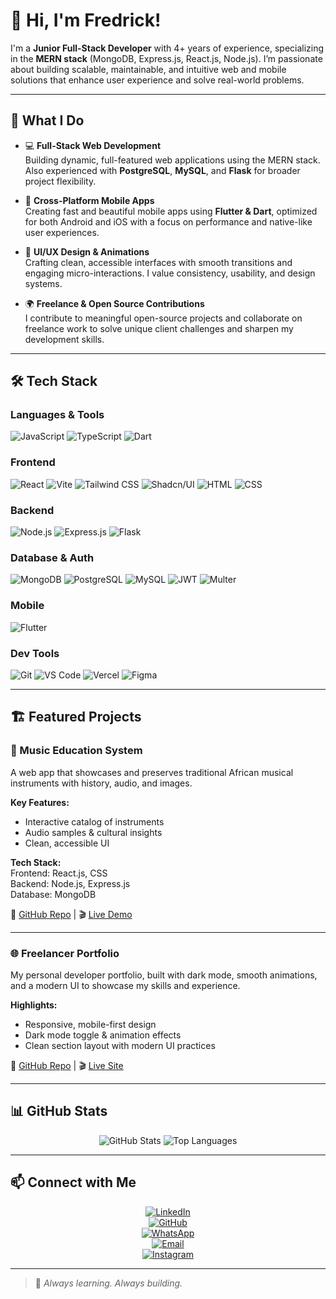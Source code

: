 # 👋 Hi, I'm Fredrick!

I'm a **Junior Full-Stack Developer** with 4+ years of experience, specializing in the **MERN stack** (MongoDB, Express.js, React.js, Node.js). I’m passionate about building scalable, maintainable, and intuitive web and mobile solutions that enhance user experience and solve real-world problems.

---

## 🚀 What I Do

- 💻 **Full-Stack Web Development**  
  Building dynamic, full-featured web applications using the MERN stack. Also experienced with **PostgreSQL**, **MySQL**, and **Flask** for broader project flexibility.

- 📱 **Cross-Platform Mobile Apps**  
  Creating fast and beautiful mobile apps using **Flutter & Dart**, optimized for both Android and iOS with a focus on performance and native-like user experiences.

- 🎨 **UI/UX Design & Animations**  
  Crafting clean, accessible interfaces with smooth transitions and engaging micro-interactions. I value consistency, usability, and design systems.

- 🌍 **Freelance & Open Source Contributions**  
  I contribute to meaningful open-source projects and collaborate on freelance work to solve unique client challenges and sharpen my development skills.

---

## 🛠️ Tech Stack

### Languages & Tools
![JavaScript](https://img.shields.io/badge/-JavaScript-F7DF1E?logo=javascript&logoColor=black&style=for-the-badge)
![TypeScript](https://img.shields.io/badge/-TypeScript-3178C6?logo=typescript&logoColor=white&style=for-the-badge)
![Dart](https://img.shields.io/badge/-Dart-0175C2?logo=dart&logoColor=white&style=for-the-badge)

### Frontend
![React](https://img.shields.io/badge/-React-61DAFB?logo=react&logoColor=black&style=for-the-badge)
![Vite](https://img.shields.io/badge/-Vite-646CFF?logo=vite&logoColor=white&style=for-the-badge)
![Tailwind CSS](https://img.shields.io/badge/-TailwindCSS-06B6D4?logo=tailwindcss&logoColor=white&style=for-the-badge)
![Shadcn/UI](https://img.shields.io/badge/-shadcn/ui-000000?style=for-the-badge)
![HTML](https://img.shields.io/badge/-HTML-E34F26?logo=html5&logoColor=white&style=for-the-badge)
![CSS](https://img.shields.io/badge/-CSS-1572B6?logo=css3&logoColor=white&style=for-the-badge)

### Backend
![Node.js](https://img.shields.io/badge/-Node.js-339933?logo=node.js&logoColor=white&style=for-the-badge)
![Express.js](https://img.shields.io/badge/-Express-000000?logo=express&logoColor=white&style=for-the-badge)
![Flask](https://img.shields.io/badge/-Flask-000000?logo=flask&logoColor=white&style=for-the-badge)

### Database & Auth
![MongoDB](https://img.shields.io/badge/-MongoDB-47A248?logo=mongodb&logoColor=white&style=for-the-badge)
![PostgreSQL](https://img.shields.io/badge/-PostgreSQL-4169E1?logo=postgresql&logoColor=white&style=for-the-badge)
![MySQL](https://img.shields.io/badge/-MySQL-4479A1?logo=mysql&logoColor=white&style=for-the-badge)
![JWT](https://img.shields.io/badge/-JWT-000000?logo=jsonwebtokens&logoColor=white&style=for-the-badge)
![Multer](https://img.shields.io/badge/-Multer-000000?style=for-the-badge)

### Mobile
![Flutter](https://img.shields.io/badge/-Flutter-02569B?logo=flutter&logoColor=white&style=for-the-badge)

### Dev Tools
![Git](https://img.shields.io/badge/-Git-F05032?logo=git&logoColor=white&style=for-the-badge)
![VS Code](https://img.shields.io/badge/-VSCode-007ACC?logo=visual-studio-code&logoColor=white&style=for-the-badge)
![Vercel](https://img.shields.io/badge/-Vercel-000000?logo=vercel&logoColor=white&style=for-the-badge)
![Figma](https://img.shields.io/badge/-Figma-F24E1E?logo=figma&logoColor=white&style=for-the-badge)

---

## 🏗️ Featured Projects

### 🎵 Music Education System

A web app that showcases and preserves traditional African musical instruments with history, audio, and images.

**Key Features:**
- Interactive catalog of instruments  
- Audio samples & cultural insights  
- Clean, accessible UI  

**Tech Stack:**  
Frontend: React.js, CSS  
Backend: Node.js, Express.js  
Database: MongoDB  

🔗 [GitHub Repo](https://github.com/fredricknyangau/MusicEdu) | 🎬 [Live Demo](https://music-edu.vercel.app/)

---

### 🌐 Freelancer Portfolio

My personal developer portfolio, built with dark mode, smooth animations, and a modern UI to showcase my skills and experience.

**Highlights:**
- Responsive, mobile-first design  
- Dark mode toggle & animation effects  
- Clean section layout with modern UI practices  

🔗 [GitHub Repo](https://github.com/fredricknyangau/portfolio) | 🎬 [Live Site](https://fredricknyangau.vercel.app/)

---

## 📊 GitHub Stats

<div align="center">
  <img src="https://github-readme-stats.vercel.app/api?username=fredricknyangau&show_icons=true&theme=dark" alt="GitHub Stats" />
  <img src="https://github-readme-stats.vercel.app/api/top-langs/?username=fredricknyangau&layout=compact&theme=dark" alt="Top Languages" />
</div>

---

## 📫 Connect with Me

<div align="center">

[![LinkedIn](https://img.shields.io/badge/LinkedIn-0A66C2?style=for-the-badge&logo=linkedin&logoColor=white)](https://www.linkedin.com/in/fredrick-nyang-au-857b75233)  
[![GitHub](https://img.shields.io/badge/GitHub-181717?style=for-the-badge&logo=github&logoColor=white)](https://github.com/fredricknyangau)  
[![WhatsApp](https://img.shields.io/badge/WhatsApp-25D366?style=for-the-badge&logo=whatsapp&logoColor=white)](https://wa.me/254718975733)  
[![Email](https://img.shields.io/badge/Email-EA4335?style=for-the-badge&logo=gmail&logoColor=white)](mailto:nyangaufredrick443@gmail.com)  
[![Instagram](https://img.shields.io/badge/Instagram-E4405F?style=for-the-badge&logo=instagram&logoColor=white)](https://www.instagram.com/zeal_smc/)

</div>

---

> 🚀 *Always learning. Always building.*
